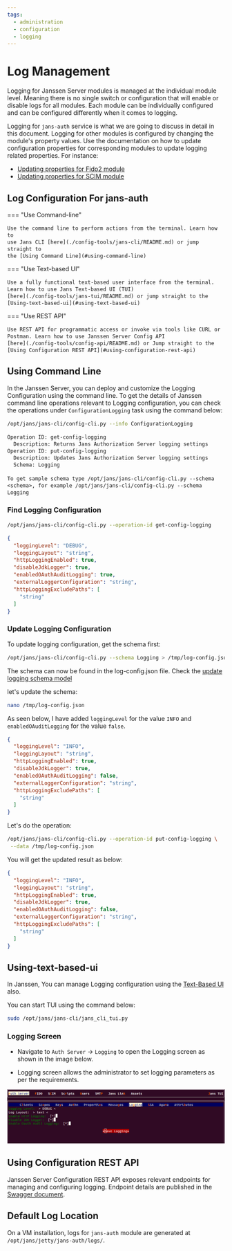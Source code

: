 ```yaml
---
tags:
  - administration
  - configuration
  - logging
---
```


# Log Management

Logging for Janssen Server modules is managed at the individual module level.
Meaning there is no single switch or configuration that will enable or disable
logs for all modules. Each module can be individually configured and can be
configured differently when it comes to logging.

Logging for `jans-auth` service is what we are going to discuss in detail 
in this document.
Logging for other modules is configured by changing the module's 
property values. Use the documentation on how to update configuration 
properties for 
corresponding modules to update logging related properties. For instance:

[//]: # (TODO: not sure if the sections below exist in respective docs. But)
[//]: # (if not then we need to add this content and link it here)
- [Updating properties for Fido2 module]()
- [Updating properties for SCIM module]()

## Log Configuration For jans-auth

=== "Use Command-line"

    Use the command line to perform actions from the terminal. Learn how to 
    use Jans CLI [here](./config-tools/jans-cli/README.md) or jump straight to 
    the [Using Command Line](#using-command-line)

=== "Use Text-based UI"

    Use a fully functional text-based user interface from the terminal. 
    Learn how to use Jans Text-based UI (TUI) 
    [here](./config-tools/jans-tui/README.md) or jump straight to the
    [Using-text-based-ui](#using-text-based-ui)


=== "Use REST API"

    Use REST API for programmatic access or invoke via tools like CURL or 
    Postman. Learn how to use Janssen Server Config API 
    [here](./config-tools/config-api/README.md) or Jump straight to the
    [Using Configuration REST API](#using-configuration-rest-api)

##  Using Command Line

In the Janssen Server, you can deploy and customize the Logging Configuration using the
command line. To get the details of Janssen command line operations relevant to
Logging configuration, you can check the operations under 
`ConfigurationLogging` task using the
command below:

```bash title="Command"
/opt/jans/jans-cli/config-cli.py --info ConfigurationLogging
```

```text title="Sample Output"
Operation ID: get-config-logging
  Description: Returns Jans Authorization Server logging settings
Operation ID: put-config-logging
  Description: Updates Jans Authorization Server logging settings
  Schema: Logging

To get sample schema type /opt/jans/jans-cli/config-cli.py --schema <schema>, for example /opt/jans/jans-cli/config-cli.py --schema Logging
```

### Find Logging Configuration

```bash title="Command"
/opt/jans/jans-cli/config-cli.py --operation-id get-config-logging
```

```json title="Sample Output" linenums="1"
{
  "loggingLevel": "DEBUG",
  "loggingLayout": "string",
  "httpLoggingEnabled": true,
  "disableJdkLogger": true,
  "enabledOAuthAuditLogging": true,
  "externalLoggerConfiguration": "string",
  "httpLoggingExcludePaths": [
    "string"
  ]
}

```

### Update Logging Configuration

To update logging configuration, get the schema first:
```bash title="Command"
/opt/jans/jans-cli/config-cli.py --schema Logging > /tmp/log-config.json
```
The schema can now be found in the log-config.json file.
Check the [update logging schema model](https://gluu.org/swagger-ui/?url=https://raw.githubusercontent.com/JanssenProject/jans/vreplace-janssen-version/jans-config-api/docs/jans-config-api-swagger.yaml#/Configuration%20%E2%80%93%20Logging/put-config-logging)

let's update the schema:
```bash title="Command"
nano /tmp/log-config.json
```

As seen below, I have added `loggingLevel` for the value `INFO` 
and `enabledOAuditLogging` for the value `false`.

```json title="Input"
{
  "loggingLevel": "INFO",
  "loggingLayout": "string",
  "httpLoggingEnabled": true,
  "disableJdkLogger": true,
  "enabledOAuthAuditLogging": false,
  "externalLoggerConfiguration": "string",
  "httpLoggingExcludePaths": [
    "string"
  ]
}
```

Let's do the operation:

```bash title="Command"
/opt/jans/jans-cli/config-cli.py --operation-id put-config-logging \
 --data /tmp/log-config.json
```

You will get the updated result as below:

```json  title="Sample Output" linenums="1"
{
  "loggingLevel": "INFO",
  "loggingLayout": "string",
  "httpLoggingEnabled": true,
  "disableJdkLogger": true,
  "enabledOAuthAuditLogging": false,
  "externalLoggerConfiguration": "string",
  "httpLoggingExcludePaths": [
    "string"
  ]
}
```

## Using-text-based-ui

In Janssen, You can manage Logging configuration using
the [Text-Based UI](./config-tools/jans-tui/README.md) also.

You can start TUI using the command below:

```bash title="Command"
sudo /opt/jans/jans-cli/jans_cli_tui.py
```
### Logging Screen

* Navigate to `Auth Server` -> `Logging` to open the Logging screen as shown
in the image below.

* Logging screen allows the administrator to set logging parameters as per
the requirements.


![image](../../assets/tui-logging-config.png)

## Using Configuration REST API

Janssen Server Configuration REST API exposes relevant endpoints for managing
and configuring logging. Endpoint details are published in the [Swagger
document](./../reference/openapi.md).

## Default Log Location

On a VM installation, logs for `jans-auth` module are generated at
`/opt/jans/jetty/jans-auth/logs/`.